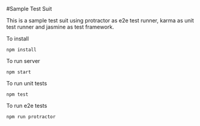 #Sample Test Suit

This is a sample test suit using protractor as e2e test runner, karma as unit test runner and  jasmine as test framework.


To install

```
npm install
```

To run server
```
npm start
```


To run unit tests
```
npm test
```

To run e2e tests
```
npm run protractor
```

